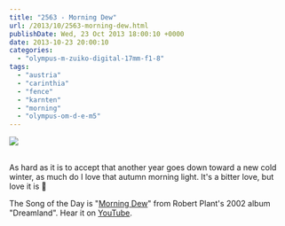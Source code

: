 ```yaml
---
title: "2563 - Morning Dew"
url: /2013/10/2563-morning-dew.html
publishDate: Wed, 23 Oct 2013 18:00:10 +0000
date: 2013-10-23 20:00:10
categories: 
  - "olympus-m-zuiko-digital-17mm-f1-8"
tags: 
  - "austria"
  - "carinthia"
  - "fence"
  - "karnten"
  - "morning"
  - "olympus-om-d-e-m5"
---
```

<div class="container">
<div class="center"><a target="_blank" href="https://d25zfm9zpd7gm5.cloudfront.net/1200x1200/2013/20131017_085548_lr.jpg"><img src="https://d25zfm9zpd7gm5.cloudfront.net/0600x0600/2013/20131017_085548_lr.jpg" /></a></div>
</div>
<br />

As hard as it is to accept that another year goes down toward a new cold winter, as much do I love that autumn morning light. It's a bitter love, but love it is 🙂

 The Song of the Day is "<a href="http://www.lyricsmode.com/lyrics/r/robert_plant/morning_dew.html" target="_blank">Morning Dew</a>" from Robert Plant's 2002 album "Dreamland". Hear it on <a href="http://www.youtube.com/watch?v=CFPk1zLeRjc" target="_blank">YouTube</a>.


